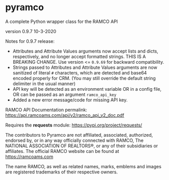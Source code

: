 # pyramco
A complete Python wrapper class for the RAMCO API


version 0.9.7
10-3-2020


Notes for 0.9.7 release:

- Attributes and Attribute Values arguments now accept lists and dicts, respectively, and no longer accept formatted strings. THIS IS A BREAKING CHANGE. Use version <= `0.9.69` for backward compatibility. 
- Strings passed to Attributes and Attribute Values arguments are now sanitized of literal `#` characters, which are detected and base64 encoded properly for CRM. (You may still override the default string delimiter in the usual manner)
- API key will be detected as an environment variable OR in a config file, OR can be passed as an argument `ramco_api_key`
- Added a new error message/code for missing API key.


RAMCO API Documentation permalink:
<https://api.ramcoams.com/api/v2/ramco_api_v2_doc.pdf>


Requires the **requests** module:
<https://pypi.org/project/requests/>



The contributors to Pyramco are not affiliated, associated, authorized, endorsed by, or in any way officially connected with RAMCO, The NATIONAL ASSOCIATION OF REALTORS®, or any of their subsidiaries or affiliates. The official RAMCO website can be found at https://ramcoams.com 

The name RAMCO, as well as related names, marks, emblems and images are registered trademarks of their respective owners.
